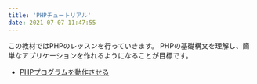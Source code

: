 ```yaml
---
title: 'PHPチュートリアル'
date: 2021-07-07 11:47:55
---
```

この教材ではPHPのレッスンを行っていきます。
PHPの基礎構文を理解し、簡単なアプリケーションを作れるようになることが目標です。

- [PHPプログラムを動作させる](/pg/php/hello-world.html)